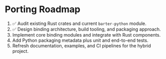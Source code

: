 # Porting Roadmap

1. ✅ Audit existing Rust crates and current `barter-python` module.
2. ✅ Design binding architecture, build tooling, and packaging approach.
3. Implement core binding modules and integrate with Rust components.
4. Add Python packaging metadata plus unit and end-to-end tests.
5. Refresh documentation, examples, and CI pipelines for the hybrid project.
